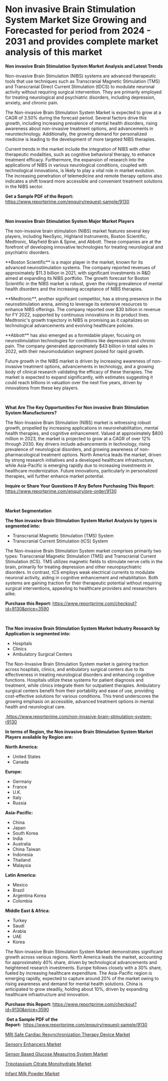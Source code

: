<p><h1>Non invasive Brain Stimulation System Market Size Growing and Forecasted for period from 2024 - 2031 and provides complete market analysis of this market</h1></p><p><strong>Non invasive Brain Stimulation System Market Analysis and Latest Trends</strong></p>
<p><p>Non-invasive Brain Stimulation (NIBS) systems are advanced therapeutic tools that use techniques such as Transcranial Magnetic Stimulation (TMS) and Transcranial Direct Current Stimulation (tDCS) to modulate neuronal activity without requiring surgical intervention. They are primarily employed for treating neurological and psychiatric disorders, including depression, anxiety, and chronic pain.</p><p>The Non-invasive Brain Stimulation System Market is expected to grow at a CAGR of 3.50% during the forecast period. Several factors drive this growth, including increasing prevalence of mental health disorders, rising awareness about non-invasive treatment options, and advancements in neurotechnology. Additionally, the growing demand for personalized medicine is leading to the development of more targeted NIBS therapies.</p><p>Current trends in the market include the integration of NIBS with other therapeutic modalities, such as cognitive behavioral therapy, to enhance treatment efficacy. Furthermore, the expansion of research into the applications of NIBS in various neurological conditions, coupled with technological innovations, is likely to play a vital role in market evolution. The increasing penetration of telemedicine and remote therapy options also indicates a shift toward more accessible and convenient treatment solutions in the NIBS sector.</p></p>
<p><strong>Get a Sample PDF of the Report:&nbsp;</strong> <a href="https://www.reportprime.com/enquiry/request-sample/9130?utm_campaign=1121&utm_medium=2&utm_source=Github&utm_content=ia&utm_term=10102024&utm_id=non-invasive-brain-stimulation-system">https://www.reportprime.com/enquiry/request-sample/9130</a></p>
<p>&nbsp;</p>
<p><strong>Non invasive Brain Stimulation System Major Market Players</strong></p>
<p><p>The non-invasive brain stimulation (NIBS) market features several key players, including NeoSync, Highland Instruments, Boston Scientific, Medtronic, Mayfield Brain & Spine, and Abbott. These companies are at the forefront of developing innovative technologies for treating neurological and psychiatric disorders.</p><p>**Boston Scientific** is a major player in the market, known for its advanced neurostimulation systems. The company reported revenues of approximately $11.3 billion in 2021, with significant investments in R&D aimed at expanding its NIBS portfolio. The growth forecast for Boston Scientific in the NIBS market is robust, given the rising prevalence of mental health disorders and the increasing acceptance of NIBS therapies.</p><p>**Medtronic**, another significant competitor, has a strong presence in the neurostimulation arena, aiming to leverage its extensive resources to enhance NIBS offerings. The company reported over $30 billion in revenue for FY 2022, supported by continuous innovations in its product lines. Medtronic's growth trajectory in NIBS is promising as it capitalizes on technological advancements and evolving healthcare policies.</p><p>**Abbott** has also emerged as a formidable player, focusing on neurostimulation technologies for conditions like depression and chronic pain. The company generated approximately $43 billion in total sales in 2022, with their neuromodulation segment poised for rapid growth.</p><p>Future growth in the NIBS market is driven by increasing awareness of non-invasive treatment options, advancements in technology, and a growing body of clinical research validating the efficacy of these therapies. The market is expected to expand significantly, with estimates suggesting it could reach billions in valuation over the next five years, driven by innovations from these key players.</p></p>
<p>&nbsp;</p>
<p><strong>What Are The Key Opportunities For Non invasive Brain Stimulation System Manufacturers?</strong></p>
<p><p>The Non-Invasive Brain Stimulation (NIBS) market is witnessing robust growth, propelled by increasing applications in neurorehabilitation, mental health therapies, and cognitive enhancement. Valued at approximately $800 million in 2023, the market is projected to grow at a CAGR of over 12% through 2030. Key drivers include advancements in technology, rising prevalence of neurological disorders, and growing awareness of non-pharmacological treatment options. North America leads the market, driven by strong research initiatives and a developed healthcare infrastructure, while Asia-Pacific is emerging rapidly due to increasing investments in healthcare modernization. Future innovations, particularly in personalized therapies, will further enhance market potential.</p></p>
<p><strong>Inquire or Share Your Questions If Any Before Purchasing This Report:</strong> <a href="https://www.reportprime.com/enquiry/pre-order/9130?utm_campaign=1121&utm_medium=2&utm_source=Github&utm_content=ia&utm_term=10102024&utm_id=non-invasive-brain-stimulation-system">https://www.reportprime.com/enquiry/pre-order/9130</a></p>
<p>&nbsp;</p>
<p><strong>Market Segmentation</strong></p>
<p><strong>The Non invasive Brain Stimulation System Market Analysis by types is segmented into:</strong></p>
<p><ul><li>Transcranial Magnetic Stimulation (TMS) System</li><li>Transcranial Current Stimulation (tCS) System</li></ul></p>
<p><p>The Non-invasive Brain Stimulation System market comprises primarily two types: Transcranial Magnetic Stimulation (TMS) and Transcranial Current Stimulation (tCS). TMS utilizes magnetic fields to stimulate nerve cells in the brain, primarily for treating depression and other neuropsychiatric disorders. In contrast, tCS employs weak electrical currents to modulate neuronal activity, aiding in cognitive enhancement and rehabilitation. Both systems are gaining traction for their therapeutic potential without requiring surgical interventions, appealing to healthcare providers and researchers alike.</p></p>
<p><strong>Purchase this Report:&nbsp;</strong><a href="https://www.reportprime.com/checkout?id=9130&price=3590&utm_campaign=1121&utm_medium=2&utm_source=Github&utm_content=ia&utm_term=10102024&utm_id=non-invasive-brain-stimulation-system">https://www.reportprime.com/checkout?id=9130&price=3590</a></p>
<p>&nbsp;</p>
<p><strong>The Non invasive Brain Stimulation System Market Industry Research by Application is segmented into:</strong></p>
<p><ul><li>Hospitals</li><li>Clinics</li><li>Ambulatory Surgical Centers</li></ul></p>
<p><p>The Non-Invasive Brain Stimulation System market is gaining traction across hospitals, clinics, and ambulatory surgical centers due to its effectiveness in treating neurological disorders and enhancing cognitive functions. Hospitals utilize these systems for patient diagnosis and treatment, while clinics integrate them for outpatient therapies. Ambulatory surgical centers benefit from their portability and ease of use, providing cost-effective solutions for various conditions. This trend underscores the growing emphasis on accessible, advanced treatment options in mental health and neurological care.</p></p>
<p><a href="https://www.reportprime.com/non-invasive-brain-stimulation-system-r9130?utm_campaign=1121&utm_medium=2&utm_source=Github&utm_content=ia&utm_term=10102024&utm_id=non-invasive-brain-stimulation-system">&nbsp;https://www.reportprime.com/non-invasive-brain-stimulation-system-r9130</a></p>
<p><strong>In terms of Region, the Non invasive Brain Stimulation System Market Players available by Region are:</strong></p>
<p>
    <p> <strong> North America: </strong>
        <ul>
            <li>United States</li>
            <li>Canada</li>
        </ul>
        </p> 
    <p> <strong> Europe: </strong>
        <ul>
            <li>Germany</li>
            <li>France</li>
            <li>U.K.</li>
            <li>Italy</li>
            <li>Russia</li>
        </ul>
        </p> 
    <p> <strong> Asia-Pacific: </strong>
        <ul>
            <li>China</li>
            <li>Japan</li>
            <li>South Korea</li>
            <li>India</li>
            <li>Australia</li>
            <li>China Taiwan</li>
            <li>Indonesia</li>
            <li>Thailand</li>
            <li>Malaysia</li>
        </ul>
        </p> 
    <p> <strong> Latin America: </strong>
        <ul>
            <li>Mexico</li>
            <li>Brazil</li>
            <li>Argentina Korea</li>
            <li>Colombia</li>
        </ul>
        </p> 
    <p> <strong> Middle East & Africa: </strong>
        <ul>
            <li>Turkey</li>
            <li>Saudi</li>
            <li>Arabia</li>
            <li>UAE</li>
            <li>Korea</li>
        </ul>
    </p>
    </p>
<p><p>The Non-invasive Brain Stimulation System Market demonstrates significant growth across various regions. North America leads the market, accounting for approximately 40% share, driven by technological advancements and heightened research investments. Europe follows closely with a 30% share, fueled by increasing healthcare expenditure. The Asia-Pacific region is emerging rapidly, expected to capture around 20% of the market owing to rising awareness and demand for mental health solutions. China is anticipated to grow steadily, holding about 10%, driven by expanding healthcare infrastructure and innovation.</p></p>
<p><strong>Purchase this Report: </strong><a href="https://www.reportprime.com/checkout?id=9130&price=3590&utm_campaign=1121&utm_medium=2&utm_source=Github&utm_content=ia&utm_term=10102024&utm_id=non-invasive-brain-stimulation-system">https://www.reportprime.com/checkout?id=9130&price=3590</a></p>
<p>&nbsp;<strong>Get a Sample PDF of the Report:&nbsp;&nbsp;</strong><a href="https://www.reportprime.com/enquiry/request-sample/9130?utm_campaign=1121&utm_medium=2&utm_source=Github&utm_content=ia&utm_term=10102024&utm_id=non-invasive-brain-stimulation-system">https://www.reportprime.com/enquiry/request-sample/9130</a></p>
<p><strong></strong></p>
<p><p><a href="https://github.com/fannklhimesu/Market-Research-Report-List-1/blob/main/mri-safe-cardiac-resynchronization-therapy-device-market.md?utm_campaign=1121&utm_medium=2&utm_source=Github&utm_content=ia&utm_term=10102024&utm_id=non-invasive-brain-stimulation-system">MRI Safe Cardiac Resynchronization Therapy Device Market</a></p><p><a href="https://www.linkedin.com/pulse/trends-global-sensory-enhancers-market-forecast-analysis-2024-jq7pe?utm_campaign=1121&utm_medium=2&utm_source=Github&utm_content=ia&utm_term=10102024&utm_id=non-invasive-brain-stimulation-system">Sensory Enhancers Market</a></p><p><a href="https://github.com/Alanbrewer218/Market-Research-Report-List-1/blob/main/sensor-based-glucose-measuring-system-market.md?utm_campaign=1121&utm_medium=2&utm_source=Github&utm_content=ia&utm_term=10102024&utm_id=non-invasive-brain-stimulation-system">Sensor Based Glucose Measuring System Market</a></p><p><a href="https://www.linkedin.com/pulse/tripotassium-citrate-monohydrate-industry-forecast-market-shifts-vguue?utm_campaign=1121&utm_medium=2&utm_source=Github&utm_content=ia&utm_term=10102024&utm_id=non-invasive-brain-stimulation-system">Tripotassium Citrate Monohydrate Market</a></p><p><a href="https://issuu.com/reportprime-2/docs/infant-milk-powder-market-size-2030_e9bbee3e033ee2?utm_campaign=1121&utm_medium=2&utm_source=Github&utm_content=ia&utm_term=10102024&utm_id=non-invasive-brain-stimulation-system">Infant Milk Powder Market</a></p></p>